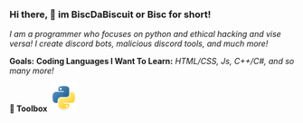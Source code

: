 ### Hi there, 👋 im BiscDaBiscuit or Bisc for short!

*I am a programmer who focuses on python and ethical hacking and vise versa!*
*I create discord bots, malicious discord tools, and much more!*

__**Goals:**__
**Coding Languages I Want To Learn:** *HTML/CSS, Js, C++/C#, and so many more!*

**🧰 Toolbox**
<img src="https://github.com/devicons/devicon/blob/master/icons/python/python-original.svg" alt="Python Logo" width="50" height="50"/>

